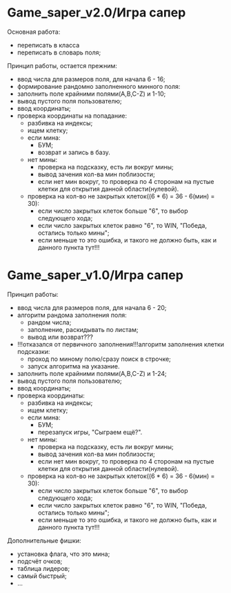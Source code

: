 # Game_saper_v2.0/Игра сапер

Основная работа:
- переписать в класса
- переписать в словарь поля;

Принцип работы, остается прежним:
- ввод числа для размеров поля, для начала 6 - 16;
- формирование рандомно заполненного минного поля:
- заполнить поле крайними полями(A,B,C-Z) и 1-10;
- вывод пустого поля пользователю;
- ввод координаты;
- проверка координаты на попадание:
  - разбивка на индексы;
  - ищем клетку;
  - если мина:
    - БУМ;
    - возврат и запись в базу.
  - нет мины:
    - проверка на подсказку, есть ли вокруг мины;
    - вывод зачения кол-ва мин поблизости;
    - если нет мин вокруг, то проверка по 4 сторонам на пустые клетки для открытия данной области(нулевой).
  - проверка на кол-во не закрытых клеток((6 * 6) = 36 - 6(мин) = 30):
    - если число закрытых клеток больше "6", то выбор следующего хода;
    - если число закрытых клеток равно "6", то WIN, "Победа, остались только мины";
    - если меньше то это ошибка, и такого не должно быть, как и данного пункта тут!!!


# Game_saper_v1.0/Игра сапер

Принцип работы:
- ввод числа для размеров поля, для начала 6 - 20;
- алгоритм рандома заполнения поля:
  - рандом числа;
  - заполнение, раскидывать по листам;
  - вывод или возврат???
- !!!отказался от первичного заполнения!!!алгоритм заполнения клетки подсказки:
  - проход по миному полю/сразу поиск в строчке;
  - запуск алгоритма на указание.
- заполнить поле крайними полями(A,B,C-Z) и 1-24;
- вывод пустого поля пользователю;
- ввод координаты;
- проверка координаты:
  - разбивка на индексы;
  - ищем клетку;
  - если мина:
    - БУМ;
    - перезапуск игры, "Сыграем ещё?".
  - нет мины:
    - проверка на подсказку, есть ли вокруг мины;
    - вывод зачения кол-ва мин поблизости;
    - если нет мин вокруг, то проверка по 4 сторонам на пустые клетки для открытия данной области(нулевой).
  - проверка на кол-во не закрытых клеток((6 * 6) = 36 - 6(мин) = 30):
    - если число закрытых клеток больше "6", то выбор следующего хода;
    - если число закрытых клеток равно "6", то WIN, "Победа, остались только мины";
    - если меньше то это ошибка, и такого не должно быть, как и данного пункта тут!!!

Дополнительные фишки:
- установка флага, что это мина;
- подсчёт очков;
- таблица лидеров;
- самый быстрый;
- ...
